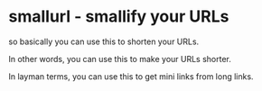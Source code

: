# smallurl - smallify your URLs

so basically you can use this to shorten your URLs.

In other words, you can use this to make your URLs shorter.

In layman terms, you can use this to get mini links from long links.